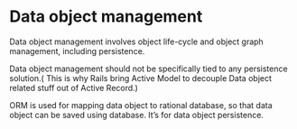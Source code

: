 # Data object management

Data object management involves object life-cycle and object graph management, including persistence.

Data object management should not be specifically tied to any persistence solution.( This is why Rails bring Active Model to decouple Data object related stuff out of Active Record.)

ORM is used for mapping data object to rational database, so that data object can be saved using database. It’s for data object persistence.